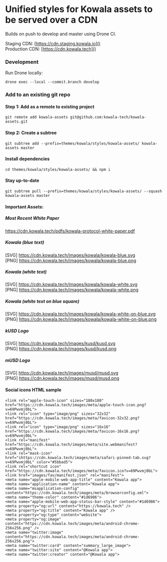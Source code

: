 # Unified styles for Kowala assets to be served over a CDN

Builds on push to develop and master using Drone CI.

Staging CDN: [https://cdn.staging.kowala.io]() \
Production CDN: [https://cdn.kowala.tech]()

### Development

Run Drone locally:

`drone exec --local --commit.branch develop`

### Add to an existing git repo

#### Step 1: Add as a remote to existing project
`git remote add kowala-assets git@github.com:kowala-tech/kowala-assets.git`

#### Step 2: Create a subtree
`git subtree add --prefix=themes/kowala/styles/kowala-assets/ kowala-assets master`

#### Install dependencies
`cd themes/kowala/styles/kowala-assets/ && npm i`

#### Stay up-to-date
`git subtree pull --prefix=themes/kowala/styles/kowala-assets/ --squash kowala-assets master`


#### Important Assets:

##### Most Recent White Paper
https://cdn.kowala.tech/pdfs/kowala-protocol-white-paper.pdf

##### Kowala (blue text)
[SVG] https://cdn.kowala.tech/images/kowala/kowala-blue.svg \
[PNG] https://cdn.kowala.tech/images/kowala/kowala-blue.png

##### Kowala (white text)
[SVG] https://cdn.kowala.tech/images/kowala/kowala-white.svg \
[PNG] https://cdn.kowala.tech/images/kowala/kowala-white.png

##### Kowala (white text on blue square)
[SVG] https://cdn.kowala.tech/images/kowala/kowala-white-on-blue.svg \
[PNG] https://cdn.kowala.tech/images/kowala/kowala-white-on-blue.png

##### kUSD Logo
[SVG] https://cdn.kowala.tech/images/kusd/kusd.svg \
[PNG] https://cdn.kowala.tech/images/kusd/kusd.png

##### mUSD Logo
[SVG] https://cdn.kowala.tech/images/musd/musd.svg \
[PNG] https://cdn.kowala.tech/images/musd/musd.png

#### Social icons HTML sample

```
<link rel="apple-touch-icon" sizes="180x180" href="https://cdn.kowala.tech/images/meta/apple-touch-icon.png?v=69Pwvmj0bL">
<link rel="icon" type="image/png" sizes="32x32" href="https://cdn.kowala.tech/images/meta/favicon-32x32.png?v=69Pwvmj0bL">
<link rel="icon" type="image/png" sizes="16x16" href="https://cdn.kowala.tech/images/meta/favicon-16x16.png?v=69Pwvmj0bL">
<link rel="manifest" href="https://cdn.kowala.tech/images/meta/site.webmanifest?v=69Pwvmj0bL">
<link rel="mask-icon" href="ihttps://cdn.kowala.tech/images/meta/safari-pinned-tab.svg?v=69Pwvmj0bL" color="#5bbad5">
<link rel="shortcut icon" href="https://cdn.kowala.tech/images/meta/favicon.ico?v=69Pwvmj0bL">
<link href="images/fav/manifest.json" rel="manifest">
<meta name="apple-mobile-web-app-title" content="Kowala app">
<meta name="application-name" content="Kowala app">
<meta name="msapplication-config" content="https://cdn.kowala.tech/images/meta/browserconfig.xml">
<meta name="theme-color" content="#1d6986">
<meta name="apple-mobile-web-app-status-bar-style" content="#1d6986">
<meta property="og:url" content="https://kowala.tech" />
<meta property="og:title" content="Kowala app" />
<meta property="og:type" content="website">
<meta property="og:image" content="https://cdn.kowala.tech/images/meta/android-chrome-256x256.png" />
<meta name="twitter:image" content="https://cdn.kowala.tech/images/meta/android-chrome-256x256.png">
<meta name="twitter:card" content="summary_large_image">
<meta name="twitter:site" content="@Kowala app">
<meta name="twitter:creator" content="@Kowala app">
```
